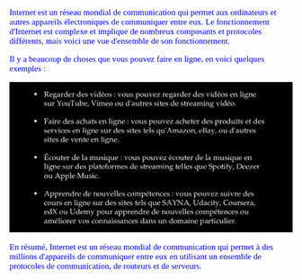 <p style="color : blue; font-size: 15px; font-family : 'Palatino Linotype'">Internet est un réseau mondial de communication qui permet aux ordinateurs et autres appareils électroniques de communiquer entre eux. Le fonctionnement d'Internet est complexe et implique de nombreux composants et protocoles différents, mais voici une vue d'ensemble de son fonctionnement.</p>
<p style="color : blue; font-size: 15px; font-family : 'Palatino Linotype'">Il y a beaucoup de choses que vous pouvez faire en ligne, en voici quelques exemples : </p>


![2023](enligne.png)

<p  style="color : blue; font-size: 15px; font-family : 'Palatino Linotype'">En résumé, Internet est un réseau mondial de communication qui permet à des millions d'appareils de communiquer entre eux en utilisant un ensemble de protocoles de communication, de routeurs et de serveurs.</p>

